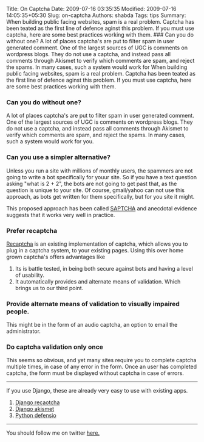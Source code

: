Title: On Captcha
Date: 2009-07-16 03:35:35
Modified: 2009-07-16 14:05:35+05:30
Slug: on-captcha
Authors: shabda
Tags: tips
Summary: When building public facing websites, spam is a real problem. Captcha has been teated as the first line of defence aginst this problem. If you must use captcha, here are some best practices working with them. ### Can you do without one? A lot of places captcha's are put to filter spam in user generated comment. One of the largest sources of UGC is comments on wordpress blogs. They do not use a captcha, and instead pass all comments through Akismet to verify which comments are spam, and reject the spams. In many cases, such a system would work for
When building public facing websites, spam is a real problem. Captcha has been teated as the first line of defence aginst this problem. If you must use captcha, here are some best practices working with them.

### Can you do without one?
A lot of places captcha's are put to filter spam in user generated comment. One of the largest sources of UGC is comments on wordpress blogs. They do not use a captcha, and instead pass all comments through Akismet to verify which comments are spam, and reject the spams. In many cases, such a system would work for you.

### Can you use a simpler alternative?

Unless you run a site with millions of monthly users, the spammers are not going to write a bot specifically for youur site. So if you have a text question asking "what is 2 + 2", the bots are not going to get past that, as the question is unique to your site. Of course, gmail/yahoo can not use this approach, as bots get written for them specifically, but for you site it might.

This proposed approach has been called [SAPTCHA](http://dmytry.pandromeda.com/texts/captcha_and_saptcha.html) and anecdotal evidence suggests that it works very well in practice.

### Prefer recaptcha

[Recaptcha](http://recaptcha.net/) is an existing implementation of captcha, which allows you to plug in a captcha system, to your existing pages. Using this over home grown captcha's offers advantages like

1. Its is battle tested, in being both secure against bots and having a level of usability.
2. It automatically provides and alternate means of validation. Which brings us to our third point.

### Provide alternate means of validation to visually impaired people.

This might be in the form of an audio captcha, an option to email the administrator.

### Do captcha validation only once

This seems so obvious, and yet many sites require you to complete captcha multiple times, in case of any error in the form. Once an user has completed captcha, the form must be displayed without captcha in case of errors.

--------

If you use Django, these are already very easy to use with existing apps.

1. [Django recaotcha](http://www.djangosnippets.org/snippets/433/)
2. [Django akismet](http://www.djangosnippets.org/snippets/1255/)
3. [Python defensio](http://defensio.com/downloads/python/)

---------

You should follow me on twitter [here](http://twitter.com/uswaretech)[.](http://dustincurtis.com/you_should_follow_me_on_twitter.html)

